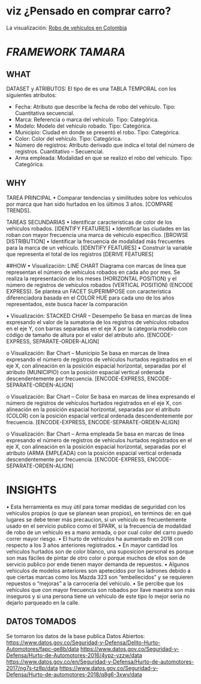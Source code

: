 # viz ¿Pensado en comprar carro?

La visualización: [Robo de vehículos en Colombia](https://public.tableau.com/profile/yureimacv#!/vizhome/Robo_auntos_Colombia/Dashboard1?publish=yes)


# *FRAMEWORK TAMARA*

## WHAT
DATASET y ATRIBUTOS:
El tipo de  es una TABLA TEMPORAL con los siguientes atributos:
  * Fecha: Atributo que describe la fecha de robo del vehículo. Tipo: Cuantitativa secuencial.
  * Marca: Referencia o marca del vehículo. Tipo: Categórica.
  * Modelo: Modelo del vehículo robado. Tipo: Categórica.
  * Municipio: Ciudad en donde se presentó el robo. Tipo: Categórica.
  * Color: Color del vehículo. Tipo: Categórica.
  * Número de registros: Atributo derivado que indica el total del número de registros. Cuantitativo – Secuencial.
  * Arma empleada: Modalidad en que se realizó el robo del vehículo. Tipo: Categórica.

## WHY	
TAREA PRINCIPAL	
  •	Comparar tendencias y similitudes sobre los vehículos por marca que han sido hurtados en los últimos 3 años. [COMPARE       TRENDS].

TAREAS SECUNDARIAS
  •	Identificar caracteristicas de color de los vehículos robados. [IDENTIFY FEATURES]
  •	Identificar las ciudades en las roban con mayor frecuencia una marca de vehiculo específico. [BROWSE DISTRIBUTION]
  •	Identificar la frecuencia de modalidad más frecuentes para la marca de un vehiculo. [IDENTIFY FEATURES]
  •	Construir la variable que representa el total de los registros [DERIVE FEATURES]
  
##HOW
  •	Visualización: LINE CHART
    Diagrama con marcas de línea que representan el número de vehículos robados en cada año por mes. Se realiza la    representación de los meses (HORIZONTAL POSITION) y el número de registros de vehículos robados (VERTICAL POSITION) (ENCODE EXPRESS). Se plantea un FACET SUPERIMPOSE con característica diferenciadora basada en el COLOR HUE para cada uno de los años representados, este busca hacer la comparación 
  
  •	Visualización: STACKED CHAR – Desempeño
Se basa en marcas de línea expresando el valor de la sumatoria de los registros de vehículos robados en el eje Y, con barras separadas en el eje X por la categoría modelo con código de tamaño de altura por el valor del atributo año. [ENCODE-EXPRESS, SEPARATE-ORDER-ALIGN]

  o	Visualización: Bar Chart – Municipio
Se basa en marcas de línea expresando el número de registros de vehículos hurtados registrados en el eje X, con alineación en la posición espacial horizontal, separadas por el atributo (MUNICIPIO) con la posición espacial vertical ordenada descendentemente por frecuencia. [ENCODE-EXPRESS, ENCODE-SEPARATE-ORDEN-ALIGN]

  o	Visualización: Bar Chart – Color
Se basa en marcas de línea expresando el número de registros de vehículos hurtados registrados en el eje X, con alineación en la posición espacial horizontal, separadas por el atributo (COLOR) con la posición espacial vertical ordenada descendentemente por frecuencia. [ENCODE-EXPRESS, ENCODE-SEPARATE-ORDEN-ALIGN]

  o	Visualización: Bar Chart – Arma empleada
Se basa en marcas de línea expresando el número de registros de vehículos hurtados registrados en el eje X, con alineación en la posición espacial horizontal, separadas por el atributo (ARMA EMPLEADA) con la posición espacial vertical ordenada descendentemente por frecuencia. [ENCODE-EXPRESS, ENCODE-SEPARATE-ORDEN-ALIGN]

# INSIGHTS
•	Esta herramienta es muy útil para tomar medidas de seguridad con los vehiculos propios (o que se planean sean propios), en terminos de: en qué lugares se debe tener más precaucion, si un vehículo es frecuentemente usado en el servicio publico como el SPARK, si la frecuencia de modalidad de robo de un vehiculo es a mano armada, o por cual color del carro puedo correr mayor riesgo.
•	El hurto de vehiculos ha aumentado en 2018 con respecto a los 3 años anteriores registrados.
•	En mayor cantidad los vehiculos hurtados son de color blanco, una suposicion personal es porque son mas fáciles de pintar de otro color o porque muchos de ellos son de servicio publico por ende tienen mayor demanda de repuestos. 
•	Algunos vehiculos de modelos anteriores son apetecidos por los ladrones debido a que ciertas marcas como los Mazda 323 son “embellecidos” y se requieren repuestos o “mejoras” a la carroceria del vehículo. 
•	Se percibe que los vehículos que con mayor frecuencia son robados por llave maestra son más inseguros y si una persona tiene un vehículo de este tipo lo mejor seria no dejarlo parqueado en la calle.


## DATOS TOMADOS

Se tomaron los datos de la base publica Datos Abiertos:
  https://www.datos.gov.co/Seguridad-y-Defensa/Delito-Hurto-Automotores/fapc-qe8b/data
  https://www.datos.gov.co/Seguridad-y-Defensa/Hurto-de-Automotores-2016/4ypz-vzzw/data
  https://www.datos.gov.co/en/Seguridad-y-Defensa/Hurto-de-automotores-2017/ng7s-tz8p/data
  https://www.datos.gov.co/Seguridad-y-Defensa/Hurto-de-automotores-2018/q8g6-3xwv/data
  
